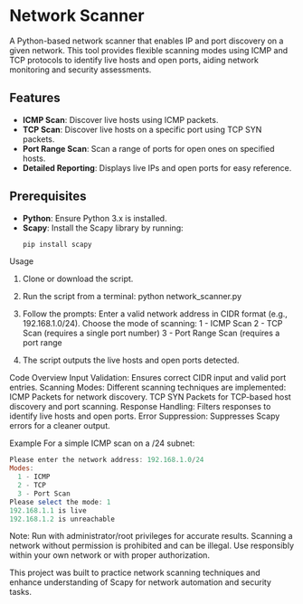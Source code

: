 # Network Scanner

A Python-based network scanner that enables IP and port discovery on a given network. This tool provides flexible scanning modes using ICMP and TCP protocols to identify live hosts and open ports, aiding network monitoring and security assessments.

## Features

- **ICMP Scan**: Discover live hosts using ICMP packets.
- **TCP Scan**: Discover live hosts on a specific port using TCP SYN packets.
- **Port Range Scan**: Scan a range of ports for open ones on specified hosts.
- **Detailed Reporting**: Displays live IPs and open ports for easy reference.

## Prerequisites

- **Python**: Ensure Python 3.x is installed.
- **Scapy**: Install the Scapy library by running:
  ```bash
  pip install scapy
  ```

Usage
1. Clone or download the script.
2. Run the script from a terminal:
   python network_scanner.py

3. Follow the prompts:
  Enter a valid network address in CIDR format (e.g., 192.168.1.0/24).
  Choose the mode of scanning:
    1 - ICMP Scan
    2 - TCP Scan (requires a single port number)
    3 - Port Range Scan (requires a port range
    
4. The script outputs the live hosts and open ports detected.

Code Overview
Input Validation: Ensures correct CIDR input and valid port entries.
Scanning Modes: Different scanning techniques are implemented:
  ICMP Packets for network discovery.
  TCP SYN Packets for TCP-based host discovery and port scanning.
Response Handling: Filters responses to identify live hosts and open ports.
Error Suppression: Suppresses Scapy errors for a cleaner output.

Example
For a simple ICMP scan on a /24 subnet:
  ```powershell
  Please enter the network address: 192.168.1.0/24
  Modes:
    1 - ICMP
    2 - TCP
    3 - Port Scan
  Please select the mode: 1
  192.168.1.1 is live
  192.168.1.2 is unreachable
 ```
Note:
Run with administrator/root privileges for accurate results.
Scanning a network without permission is prohibited and can be illegal. Use responsibly within your own network or with proper authorization.

This project was built to practice network scanning techniques and enhance understanding of Scapy for network automation and security tasks.

